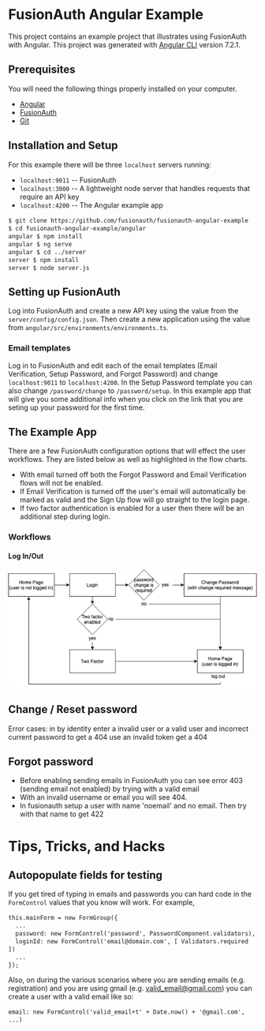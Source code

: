 # FusionAuth Angular Example

This project contains an example project that illustrates using FusionAuth with Angular.
This project was generated with [Angular CLI](https://github.com/angular/angular-cli) version 7.2.1.


## Prerequisites
You will need the following things properly installed on your computer.

* [Angular](http://angular.io/)
* [FusionAuth](http://fusionauth.io/)
* [Git](http://git-scm.com/)


## Installation and Setup
For this example there will be three `localhost` servers running:
* `localhost:9011` -- FusionAuth
* `localhost:3000` -- A lightweight node server that handles requests that require an API key
* `localhost:4200` -- The Angular example app

```console
$ git clone https://github.com/fusionauth/fusionauth-angular-example
$ cd fusionauth-angular-example/angular
angular $ npm install
angular $ ng serve
angular $ cd ../server
server $ npm install
server $ node server.js
```


## Setting up FusionAuth
Log into FusionAuth and create a new API key using the value from the `server/config/config.json`.  Then create a new application using the value from `angular/src/environments/environments.ts`.

### Email templates
Log in to FusionAuth and edit each of the email templates (Email Verification, Setup Password, and Forgot Password) and change `localhost:9011` to `localhost:4200`.  In the Setup Password template you can also change `/password/change` to `/password/setup`.  In this example app that will give you some additional info when you click on the link that you are seting up your password for the first time.



## The Example App
There are a few FusionAuth configuration options that will effect the user workflows.  They are listed below as well as highlighted in the flow charts.

- With email turned off both the Forgot Password and Email Verification flows will not be enabled.
- If Email Verification is turned off the user's email will automatically be marked as valid and the Sign Up flow will go straight to the login page.
- If two factor authentication is enabled for a user then there will be an additional step during login.

### Workflows
#### Log In/Out
![](images/FusionAuth%20Angular%20Example-Log%20in-Log%20out.png)


## Change / Reset password
Error cases:
in by identity enter a invalid user or a valid user and incorrect current password to get a 404
use an invalid token get a 404
<!-- enter an invalid (e.g. 'pass' which is too short) password to get a 400 is no longer possible with email validations -->


## Forgot password
* Before enabling sending emails in FusionAuth you can see error 403 (sending email not enabled) by trying with a valid email
* With an invalid username or email you will see 404.
* In fusionauth setup a user with name 'noemail' and no email.  Then try with that name to get 422

<!-- ## Email verification after registration/sign-up -->
<!-- Enable verify on system level, then check email is verified.  If you want to enforce email verification you can set env flag requireEmailVerification. -->


# Tips, Tricks, and Hacks

## Autopopulate fields for testing
If you get tired of typing in emails and passwords you can hard code in the `FormControl` values that you know will work.  For example,
```
this.mainForm = new FormGroup({
  ...
  password: new FormControl('password', PasswordComponent.validators),
  loginId: new FormControl('email@domain.com', [ Validators.required ])
  ...
});
```
Also, on during the various scenarios where you are sending emails (e.g. registration) and you are using gmail (e.g. valid_email@gmail.com) you can create a user with a valid email like so:
```
email: new FormControl('valid_email+t' + Date.now() + '@gmail.com', ...)
```
